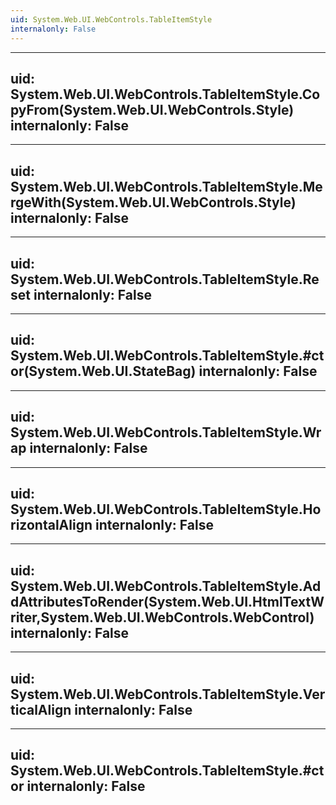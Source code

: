 ```yaml
---
uid: System.Web.UI.WebControls.TableItemStyle
internalonly: False
---
```


---
uid: System.Web.UI.WebControls.TableItemStyle.CopyFrom(System.Web.UI.WebControls.Style)
internalonly: False
---

---
uid: System.Web.UI.WebControls.TableItemStyle.MergeWith(System.Web.UI.WebControls.Style)
internalonly: False
---

---
uid: System.Web.UI.WebControls.TableItemStyle.Reset
internalonly: False
---

---
uid: System.Web.UI.WebControls.TableItemStyle.#ctor(System.Web.UI.StateBag)
internalonly: False
---

---
uid: System.Web.UI.WebControls.TableItemStyle.Wrap
internalonly: False
---

---
uid: System.Web.UI.WebControls.TableItemStyle.HorizontalAlign
internalonly: False
---

---
uid: System.Web.UI.WebControls.TableItemStyle.AddAttributesToRender(System.Web.UI.HtmlTextWriter,System.Web.UI.WebControls.WebControl)
internalonly: False
---

---
uid: System.Web.UI.WebControls.TableItemStyle.VerticalAlign
internalonly: False
---

---
uid: System.Web.UI.WebControls.TableItemStyle.#ctor
internalonly: False
---
